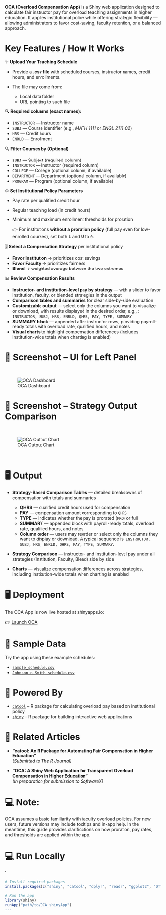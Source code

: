**OCA (Overload Compensation App)** is a Shiny web application designed
to calculate fair instructor pay for overload teaching assignments in
higher education. It applies institutional policy while offering
strategic flexibility — allowing administrators to favor cost-saving,
faculty retention, or a balanced approach.

# Key Features / How It Works

✨ **Upload Your Teaching Schedule**

- Provide a **.csv file** with scheduled courses, instructor names,
  credit hours, and enrollments.

- The file may come from:

  - Local data folder
  - URL pointing to such file

🔍 **Required columns (exact names):**

- `INSTRUCTOR` — Instructor name
- `SUBJ` — Course identifier (e.g., *MATH 1111* or *ENGL 2111-02*)
- `HRS` — Credit hours
- `ENRLD` — Enrollment

🔍 **Filter Courses by (Optional)**

- `SUBJ` — Subject (required column)
- `INSTRUCTOR` — Instructor (required column)
- `COLLEGE` — College (optional column, if available)
- `DEPARTMENT` — Department (optional column, if available)
- `PROGRAM` — Program (optional column, if available)

⚙️ **Set Institutional Policy Parameters**

- Pay rate per qualified credit hour

- Regular teaching load (in credit hours)

- Minimum and maximum enrollment thresholds for proration

  👉 For institutions **without a proration policy** (full pay even for
  low-enrolled courses), set both **L** and **U** to `0`.

🎚 **Select a Compensation Strategy** per institutional policy

- **Favor Institution** → prioritizes cost savings
- **Favor Faculty** → prioritizes fairness
- **Blend** → weighted average between the two extremes

📊 **Review Compensation Results**

- **Instructor- and institution-level pay by strategy** — with a slider
  to favor institution, faculty, or blended strategies in the output
- **Comparison tables and summaries** for clear side-by-side evaluation
- **Customizable output** — select only the columns you want to
  visualize or download, with results displayed in the desired order,
  e.g., : `INSTRUCTOR, SUBJ, HRS, ENRLD, QHRS, PAY, TYPE, SUMMARY`
- **SUMMARY block** — appended after instructor rows, providing
  payroll-ready totals with overload rate, qualified hours, and notes
- **Visual charts** to highlight compensation differences (includes
  institution-wide totals when charting is enabled)

# 📸 Screenshot – UI for Left Panel

<br>

<figure>
<img src="pics/oca_dashboard.png" alt="OCA Dashboard" />
<figcaption aria-hidden="true">OCA Dashboard</figcaption>
</figure>

# 📸 Screenshot – Strategy Output Comparison

<br>

<figure>
<img src="pics/oca_output_right.png" alt="OCA Output Chart" />
<figcaption aria-hidden="true">OCA Output Chart</figcaption>
</figure>

<br>

# 🖥️ Output

- **Strategy-Based Comparison Tables** — detailed breakdowns of
  compensation with totals and summaries

  - **QHRS** — qualified credit hours used for compensation
  - **PAY** — compensation amount corresponding to `QHRS`
  - **TYPE** — indicates whether the pay is prorated (`PRO`) or full
  - **SUMMARY** — appended block with payroll-ready totals, overload
    rate, qualified hours, and notes
  - **Column order** — users may reorder or select only the columns they
    want to display or download. A typical sequence is:
    `INSTRUCTOR, SUBJ, HRS, ENRLD, QHRS, PAY, TYPE, SUMMARY`.

- **Strategy Comparison** — instructor- and institution-level pay under
  all strategies (Institution, Faculty, Blend) side by side

- **Charts** — visualize compensation differences across strategies,
  including institution-wide totals when charting is enabled

# 🖥️ Deployment

The OCA App is now live hosted at shinyapps.io:

👉 [Launch OCA](https://aberra.shinyapps.io/OCA_shinyApp/)

# 📁 Sample Data

Try the app using these example schedules:

- [`sample_schedule.csv`](https://raw.githubusercontent.com/dawit3000/OCA/main/sample_schedule.csv)  
- [`Johnson_n_Smith_schedule.csv`](https://raw.githubusercontent.com/dawit3000/OCA/main/Johnson_n_smith_schedule.csv)

# 🧰 Powered By

- [`catool`](https://github.com/dawit3000/catool) – R package for
  calculating overload pay based on institutional policy
- [`shiny`](https://shiny.posit.co/) – R package for building
  interactive web applications

# 📄 Related Articles

- **“catool: An R Package for Automating Fair Compensation in Higher
  Education”**  
  *(Submitted to The R Journal)*

- **“OCA: A Shiny Web Application for Transparent Overload Compensation
  in Higher Education”**  
  *(In preparation for submission to SoftwareX)*

# 💻 Note:

OCA assumes a basic familiarity with faculty overload policies. For new
users, future versions may include tooltips and in-app help. In the
meantime, this guide provides clarifications on how proration, pay
rates, and thresholds are applied within the app.

# 💻 Run Locally

’

``` r
# Install required packages
install.packages(c("shiny", "catool", "dplyr", "readr", "ggplot2", "DT", "shinyWidgets"))

# Run the app
library(shiny)
runApp("path/to/OCA_shinyApp")
---
```
